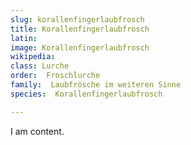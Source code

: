 ```yaml
---
slug: korallenfingerlaubfrosch
title: Korallenfingerlaubfrosch
latin:
image: Korallenfingerlaubfrosch
wikipedia: 
class: Lurche
order:  Froschlurche
family:  Laubfrösche im weiteren Sinne
species:  Korallenfingerlaubfrosch

---
```


I am content.
